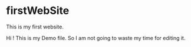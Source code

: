 # firstWebSite
This is my first website.

Hi ! This is my Demo file.
So I am not going to waste my time for editing it.
